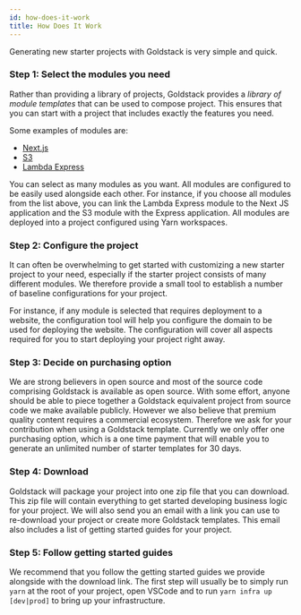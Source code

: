 ```yaml
---
id: how-does-it-work
title: How Does It Work
---
```


Generating new starter projects with Goldstack is very simple and quick.

### Step 1: Select the modules you need

Rather than providing a library of projects, Goldstack provides a _library of module templates_ that can be used to compose project. This ensures that you can start with a project that includes exactly the features you need.

Some examples of modules are:

- [Next.js](../templates/app-nextjs)
- [S3](../templates/s3)
- [Lambda Express](../templates/lambda-express)

You can select as many modules as you want. All modules are configured to be easily used alongside each other. For instance, if you choose all modules from the list above, you can link the Lambda Express module to the Next JS application and the S3 module with the Express application. All modules are deployed into a project configured using Yarn workspaces.

### Step 2: Configure the project

It can often be overwhelming to get started with customizing a new starter project to your need, especially if the starter project consists of many different modules. We therefore provide a small tool to establish a number of baseline configurations for your project.

For instance, if any module is selected that requires deployment to a website, the configuration tool will help you configure the domain to be used for deploying the website. The configuration will cover all aspects required for you to start deploying your project right away.

### Step 3: Decide on purchasing option

We are strong believers in open source and most of the source code comprising Goldstack is available as open source. With some effort, anyone should be able to piece together a Goldstack equivalent project from source code we make available publicly. However we also believe that premium quality content requires a commercial ecosystem. Therefore we ask for your contribution when using a Goldstack template. Currently we only offer one purchasing option, which is a one time payment that will enable you to generate an unlimited number of starter templates for 30 days.

### Step 4: Download

Goldstack will package your project into one zip file that you can download. This zip file will contain everything to get started developing business logic for your project. We will also send you an email with a link you can use to re-download your project or create more Goldstack templates. This email also includes a list of getting started guides for your project.

### Step 5: Follow getting started guides

We recommend that you follow the getting started guides we provide alongside with the download link. The first step will usually be to simply run `yarn` at the root of your project, open VSCode and to run `yarn infra up [dev|prod]` to bring up your infrastructure.
